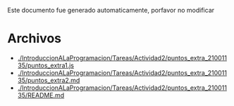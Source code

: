 Este documento fue generado automaticamente, porfavor no modificar

# Archivos

* [./IntroduccionALaProgramacion/Tareas/Actividad2/puntos_extra_21001135/puntos_extra1.js](./IntroduccionALaProgramacion/Tareas/Actividad2/puntos_extra_21001135/puntos_extra1.js)
* [./IntroduccionALaProgramacion/Tareas/Actividad2/puntos_extra_21001135/puntos_extra2.md](./IntroduccionALaProgramacion/Tareas/Actividad2/puntos_extra_21001135/puntos_extra2.md)
* [./IntroduccionALaProgramacion/Tareas/Actividad2/puntos_extra_21001135/README.md](./IntroduccionALaProgramacion/Tareas/Actividad2/puntos_extra_21001135/README.md)
